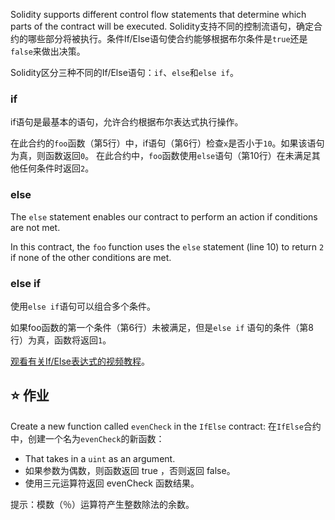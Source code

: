 Solidity supports different control flow statements that determine which parts of the contract will be executed. Solidity支持不同的控制流语句，确定合约的哪些部分将被执行。条件If/Else语句使合约能够根据布尔条件是`true`还是`false`来做出决策。

Solidity区分三种不同的If/Else语句：`if`、`else`和`else if`。

### if

if语句是最基本的语句，允许合约根据布尔表达式执行操作。

在此合约的`foo`函数（第5行）中，if语句（第6行）检查`x`是否小于`10`。如果该语句为真，则函数返回`0`。 在此合约中，`foo`函数使用`else`语句（第10行）在未满足其他任何条件时返回`2`。

### else

The `else` statement enables our contract to perform an action if conditions are not met.

In this contract, the `foo` function uses the `else` statement (line 10) to return `2` if none of the other conditions are met.

### else if

使用`else if`语句可以组合多个条件。

如果foo函数的第一个条件（第6行）未被满足，但是`else if` 语句的条件（第8行）为真，函数将返回`1`。

<a href="https://www.youtube.com/watch?v=Ld8bFWXLSfs" target="_blank">观看有关If/Else表达式的视频教程</a>。

## ⭐️ 作业

Create a new function called `evenCheck` in the `IfElse` contract:
在`IfElse`合约中，创建一个名为`evenCheck`的新函数：

- That takes in a `uint` as an argument.
- 如果参数为偶数，则函数返回 true ，否则返回 false。
- 使用三元运算符返回 evenCheck 函数结果。

提示：模数（％）运算符产生整数除法的余数。
